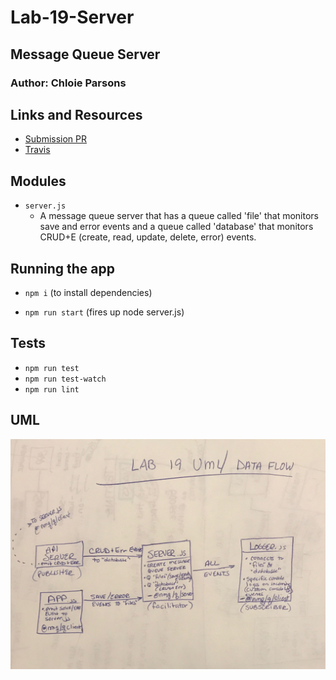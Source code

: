 # Lab-19-Server
## Message Queue Server


### Author: Chloie Parsons 

## Links and Resources
* [Submission PR](https://github.com/chloieparsons-401-advanced-javascript/lab-19-server/pull/1)
* [Travis](https://www.travis-ci.com/chloieparsons-401-advanced-javascript/lab-19-server)


## Modules
* ```server.js``` 
    - A message queue server that has a queue called 'file' that monitors save and error events and a queue called 'database' that monitors CRUD+E (create, read, update, delete, error) events.

## Running the app
* ```npm i``` (to install dependencies)

* ```npm run start``` (fires up node server.js)

## Tests
* ```npm run test```
* ```npm run test-watch```
* ```npm run lint```

## UML
![Server](assets/message_queue_server.JPG)